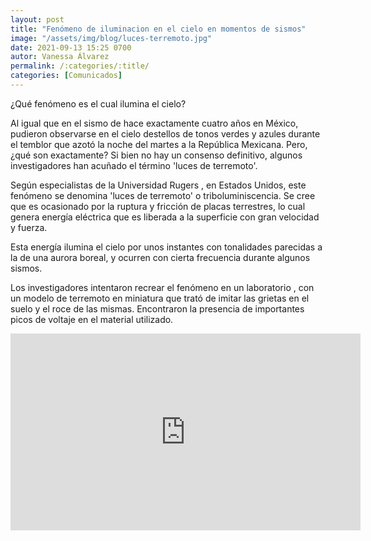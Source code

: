 ```yaml
---
layout: post
title: "Fenómeno de iluminacion en el cielo en momentos de sismos"
image: "/assets/img/blog/luces-terremoto.jpg"
date: 2021-09-13 15:25 0700
autor: Vanessa Álvarez
permalink: /:categories/:title/
categories: [Comunicados]
---
```


¿Qué fenómeno es el cual ilumina el cielo?


Al igual que en el sismo de hace exactamente cuatro años en México, pudieron observarse en el cielo destellos de tonos verdes y azules durante el temblor que azotó la noche del martes a la República Mexicana. Pero, ¿qué son exactamente? Si bien no hay un consenso definitivo, algunos investigadores han acuñado el término 'luces de terremoto'.

Según especialistas de la Universidad Rugers , en Estados Unidos, este fenómeno se denomina 'luces de terremoto' o triboluminiscencia. Se cree que es ocasionado por la ruptura y fricción de placas terrestres, lo cual genera energía eléctrica que es liberada a la superficie con gran velocidad y fuerza.

Esta energía ilumina el cielo por unos instantes con tonalidades parecidas a la de una aurora boreal, y ocurren con cierta frecuencia durante algunos sismos.

Los investigadores intentaron recrear el fenómeno en un laboratorio , con un modelo de terremoto en miniatura que trató de imitar las grietas en el suelo y el roce de las mismas. Encontraron la presencia de importantes picos de voltaje en el material utilizado.

<iframe width="560" height="315" src="https://www.youtube.com/embed/sZqCoPJ-Fzk" title="YouTube video player" frameborder="0" allow="accelerometer; autoplay; clipboard-write; encrypted-media; gyroscope; picture-in-picture" allowfullscreen></iframe>




